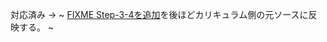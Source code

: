 対応済み → ~ [FIXME Step-3-4を追加](https://github.com/unkown-jp/MVC_Task/commit/51b31e6e929e11ae0b368920b2be7b8f81596aad)を後ほどカリキュラム側の元ソースに反映する。 ~
